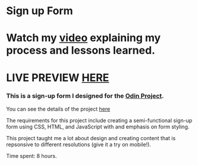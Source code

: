 # Sign up Form

# Watch my [video](https://www.youtube.com/watch?v=t_LL-25N048) explaining my process and lessons learned.
# LIVE PREVIEW [HERE](https://trshpuppy.github.io/sign-up/sign-up.html)
### This is a sign-up form I designed for the [Odin Project](theodinproject.com).
You can see the details of the project [here](https://www.theodinproject.com/lessons/node-path-intermediate-html-and-css-sign-up-form)

The requirements for this project include creating a semi-functional sign-up form using CSS, HTML, and JavaScript with and emphasis on form styling.

This project taught me a lot about design and creating content that is repsonsive to different resolutions (give it a try on mobile!).

Time spent: 8 hours.
